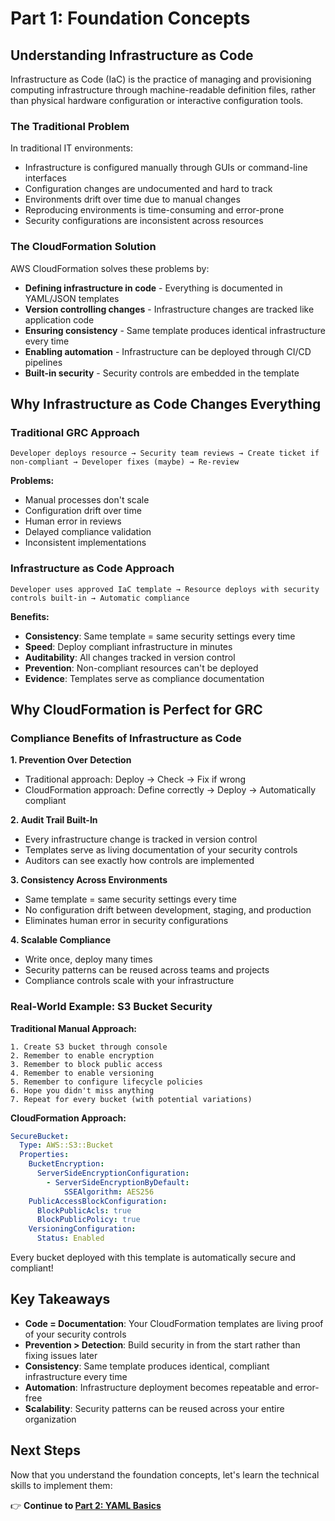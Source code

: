 # Part 1: Foundation Concepts

## Understanding Infrastructure as Code

Infrastructure as Code (IaC) is the practice of managing and provisioning computing infrastructure through machine-readable definition files, rather than physical hardware configuration or interactive configuration tools.

### The Traditional Problem

In traditional IT environments:
- Infrastructure is configured manually through GUIs or command-line interfaces
- Configuration changes are undocumented and hard to track
- Environments drift over time due to manual changes
- Reproducing environments is time-consuming and error-prone
- Security configurations are inconsistent across resources

### The CloudFormation Solution

AWS CloudFormation solves these problems by:
- **Defining infrastructure in code** - Everything is documented in YAML/JSON templates
- **Version controlling changes** - Infrastructure changes are tracked like application code
- **Ensuring consistency** - Same template produces identical infrastructure every time
- **Enabling automation** - Infrastructure can be deployed through CI/CD pipelines
- **Built-in security** - Security controls are embedded in the template

## Why Infrastructure as Code Changes Everything

### Traditional GRC Approach
```
Developer deploys resource → Security team reviews → Create ticket if non-compliant → Developer fixes (maybe) → Re-review
```

**Problems:**
- Manual processes don't scale
- Configuration drift over time
- Human error in reviews
- Delayed compliance validation
- Inconsistent implementations

### Infrastructure as Code Approach
```
Developer uses approved IaC template → Resource deploys with security controls built-in → Automatic compliance
```

**Benefits:**
- **Consistency**: Same template = same security settings every time
- **Speed**: Deploy compliant infrastructure in minutes
- **Auditability**: All changes tracked in version control
- **Prevention**: Non-compliant resources can't be deployed
- **Evidence**: Templates serve as compliance documentation

## Why CloudFormation is Perfect for GRC

### Compliance Benefits of Infrastructure as Code

**1. Prevention Over Detection**
- Traditional approach: Deploy → Check → Fix if wrong
- CloudFormation approach: Define correctly → Deploy → Automatically compliant

**2. Audit Trail Built-In**
- Every infrastructure change is tracked in version control
- Templates serve as living documentation of your security controls
- Auditors can see exactly how controls are implemented

**3. Consistency Across Environments**
- Same template = same security settings every time
- No configuration drift between development, staging, and production
- Eliminates human error in security configurations

**4. Scalable Compliance**
- Write once, deploy many times
- Security patterns can be reused across teams and projects
- Compliance controls scale with your infrastructure

### Real-World Example: S3 Bucket Security

**Traditional Manual Approach:**
```
1. Create S3 bucket through console
2. Remember to enable encryption
3. Remember to block public access
4. Remember to enable versioning
5. Remember to configure lifecycle policies
6. Hope you didn't miss anything
7. Repeat for every bucket (with potential variations)
```

**CloudFormation Approach:**
```yaml
SecureBucket:
  Type: AWS::S3::Bucket
  Properties:
    BucketEncryption:
      ServerSideEncryptionConfiguration:
        - ServerSideEncryptionByDefault:
            SSEAlgorithm: AES256
    PublicAccessBlockConfiguration:
      BlockPublicAcls: true
      BlockPublicPolicy: true
    VersioningConfiguration:
      Status: Enabled
```

Every bucket deployed with this template is automatically secure and compliant!

## Key Takeaways

- **Code = Documentation**: Your CloudFormation templates are living proof of your security controls
- **Prevention > Detection**: Build security in from the start rather than fixing issues later
- **Consistency**: Same template produces identical, compliant infrastructure every time
- **Automation**: Infrastructure deployment becomes repeatable and error-free
- **Scalability**: Security patterns can be reused across your entire organization

## Next Steps

Now that you understand the foundation concepts, let's learn the technical skills to implement them:

👉 **Continue to [Part 2: YAML Basics](./part-2-yaml-basics.md)**
